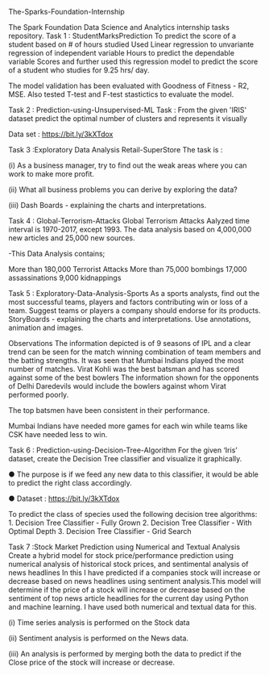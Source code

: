 The-Sparks-Foundation-Internship

The Spark Foundation Data Science and Analytics internship tasks repository.
Task 1 : StudentMarksPrediction
To predict the score of a student based on # of hours studied Used Linear regression to unvariante regression of independent variable Hours to predict the dependable variable Scores and further used this regression model to predict the score of a student who studies for 9.25 hrs/ day.

The model validation has been evaluated with Goodness of Fitness - R2, MSE. Also tested T-test and F-test stastictics to evaluate the model.

Task 2 : Prediction-using-Unsupervised-ML
Task : From the given 'IRIS' dataset predict the optimal number of clusters and represents it visually

Data set : https://bit.ly/3kXTdox

Task 3 :Exploratory Data Analysis Retail-SuperStore
The task is :

(i) As a business manager, try to find out the weak areas where you can work to make more profit.

(ii) What all business problems you can derive by exploring the data?

(iii) Dash Boards - explaining the charts and interpretations.

Task 4 : Global-Terrorism-Attacks
Global Terrorism Attacks Aalyzed time interval is 1970-2017, except 1993. The data analysis based on 4,000,000 new articles and 25,000 new sources.

-This Data Analysis contains;

More than 180,000 Terrorist Attacks More than 75,000 bombings 17,000 assassinations 9,000 kidnappings

Task 5 : Exploratory-Data-Analysis-Sports
As a sports analysts, find out the most successful teams, players and factors contributing win or loss of a team. Suggest teams or players a company should endorse for its products. StoryBoards - explaining the charts and interpretations. Use annotations, animation and images.

Observations The information depicted is of 9 seasons of IPL and a clear trend can be seen for the match winning combination of team members and the batting strengths. It was seen that Mumbai Indians played the most number of matches. Virat Kohli was the best batsman and has scored against some of the best bowlers The information shown for the opponents of Delhi Daredevils would include the bowlers against whom Virat performed poorly.

The top batsmen have been consistent in their performance.

Mumbai Indians have needed more games for each win while teams like CSK have needed less to win.

Task 6 : Prediction-using-Decision-Tree-Algorithm
For the given ‘Iris’ dataset, create the Decision Tree classifier and visualize it graphically.

● The purpose is if we feed any new data to this classifier, it would be able to predict the right class accordingly.

● Dataset : https://bit.ly/3kXTdox

To predict the class of species used the following decision tree algorithms: 1. Decision Tree Classifier - Fully Grown 2. Decision Tree Classifier - With Optimal Depth 3. Decision Tree Classifier - Grid Search

Task 7 :Stock Market Prediction using Numerical and Textual Analysis
Create a hybrid model for stock price/performance prediction using numerical analysis of historical stock prices, and sentimental analysis of news headlines In this I have predicted if a companies stock will increase or decrease based on news headlines using sentiment analysis.This model will determine if the price of a stock will increase or decrease based on the sentiment of top news article headlines for the current day using Python and machine learning.
I have used both numerical and textual data for this.

(i) Time series analysis is performed on the Stock data

(ii) Sentiment analysis is performed on the News data.

(iii) An analysis is performed by merging both the data to predict if the Close price of the stock will increase or decrease.
